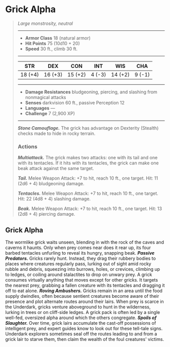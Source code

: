 # Grick Alpha
>*Large monstrosity, neutral*
>___
>- **Armor Class** 18 (natural armor)
>- **Hit Points** 75 (10d10 + 20)
>- **Speed** 30 ft., climb 30 ft.
>___
>|STR|DEX|CON|INT|WIS|CHA|
>|:---:|:---:|:---:|:---:|:---:|:---:|
>|18 (+4)|16 (+3)|15 (+2)|4 (-3)|14 (+2)|9 (-1)|
>___
>- **Damage Resistances** bludgeoning, piercing, and slashing from nonmagical attacks
>- **Senses** darkvision 60 ft., passive Perception 12
>- **Languages** —
>- **Challenge** 7 (2,900 XP)
>___
>***Stone Camouflage.*** The grick has advantage on Dexterity (Stealth) checks made to hide in rocky terrain.  
>
>### Actions
>***Multiattack.*** The grick makes two attacks: one with its tail and one with its tentacles. If it hits with its tentacles, the grick can make one beak attack against the same target.  
>
>***Tail.*** Melee Weapon Attack: +7 to hit, reach 10 ft., one target. Hit: 11 (2d6 + 4) bludgeoning damage.  
>
>***Tentacles.*** Melee Weapon Attack: +7 to hit, reach 10 ft., one target. Hit: 22 (4d8 + 4) slashing damage.  
>
>***Beak.*** Melee Weapon Attack: +7 to hit, reach 10 ft., one target. Hit: 13 (2d8 + 4) piercing damage.
## Grick Alpha
The wormlike grick waits unseen, blending in with the rock of the caves and caverns it haunts. Only when prey comes near does it rear up, its four barbed tentacles unfurling to reveal its hungry, snapping beak.
***Passive Predators.*** Gricks rarely hunt. Instead, they drag their rubbery bodies to places where creatures regularly pass, lurking out of sight amid rocky rubble and debris, squeezing into burrows, holes, or crevices, climbing up to ledges, or coiling around stalactites to drop on unwary prey. A grick consumes virtually anything that moves except for other gricks. It targets the nearest prey, grabbing a fallen creature with its tentacles and dragging it off to eat alone.
***Roving Ambushers.*** Gricks remain in an area until the food supply dwindles, often because sentient creatures become aware of their presence and plot alternate routes around their lairs. When prey is scarce in the Underdark, gricks venture aboveground to hunt in the wilderness, lurking in trees or on cliff-side ledges. A grick pack is often led by a single well-fed, oversized alpha around which the others congregate.
***Spoils of Slaughter.*** Over time, grick lairs accumulate the cast-off possessions of intelligent prey, and expert guides know to look out for these tell-tale signs. Underdark explorers sometimes seal off the routes leading to and from a grick lair to starve them, then claim the wealth of the foul creatures' victims.